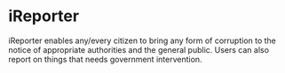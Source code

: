# iReporter
 iReporter enables any/every citizen to bring any form of corruption to the notice of appropriate authorities and the general public. Users can also report on things that needs government intervention.
